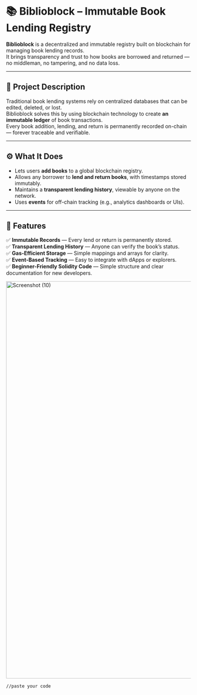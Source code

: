 # 📚 Biblioblock – Immutable Book Lending Registry

**Biblioblock** is a decentralized and immutable registry built on blockchain for managing book lending records.  
It brings transparency and trust to how books are borrowed and returned — no middleman, no tampering, and no data loss.

---

## 🧩 Project Description

Traditional book lending systems rely on centralized databases that can be edited, deleted, or lost.  
Biblioblock solves this by using blockchain technology to create **an immutable ledger** of book transactions.  
Every book addition, lending, and return is permanently recorded on-chain — forever traceable and verifiable.

---

## ⚙️ What It Does

- Lets users **add books** to a global blockchain registry.  
- Allows any borrower to **lend and return books**, with timestamps stored immutably.  
- Maintains a **transparent lending history**, viewable by anyone on the network.  
- Uses **events** for off-chain tracking (e.g., analytics dashboards or UIs).

---

## 🌟 Features

✅ **Immutable Records** — Every lend or return is permanently stored.  
✅ **Transparent Lending History** — Anyone can verify the book’s status.  
✅ **Gas-Efficient Storage** — Simple mappings and arrays for clarity.  
✅ **Event-Based Tracking** — Easy to integrate with dApps or explorers.  
✅ **Beginner-Friendly Solidity Code** — Simple structure and clear documentation for new developers.  

<img width="1920" height="1080" alt="Screenshot (10)" src="https://github.com/user-attachments/assets/852c45e8-7b4d-4a18-a1fc-58eabd7b7d22" />






```solidity
//paste your code
